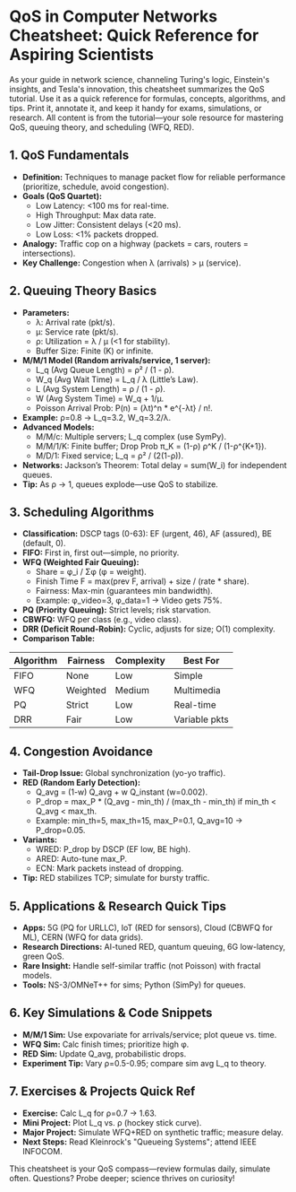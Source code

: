 # QoS in Computer Networks Cheatsheet: Quick Reference for Aspiring Scientists

As your guide in network science, channeling Turing's logic, Einstein's insights, and Tesla's innovation, this cheatsheet summarizes the QoS tutorial. Use it as a quick reference for formulas, concepts, algorithms, and tips. Print it, annotate it, and keep it handy for exams, simulations, or research. All content is from the tutorial—your sole resource for mastering QoS, queuing theory, and scheduling (WFQ, RED).

## 1. QoS Fundamentals

- **Definition:** Techniques to manage packet flow for reliable performance (prioritize, schedule, avoid congestion).
- **Goals (QoS Quartet):**
  - Low Latency: <100 ms for real-time.
  - High Throughput: Max data rate.
  - Low Jitter: Consistent delays (<20 ms).
  - Low Loss: <1% packets dropped.
- **Analogy:** Traffic cop on a highway (packets = cars, routers = intersections).
- **Key Challenge:** Congestion when λ (arrivals) > μ (service).

## 2. Queuing Theory Basics

- **Parameters:**
  - λ: Arrival rate (pkt/s).
  - μ: Service rate (pkt/s).
  - ρ: Utilization = λ / μ (<1 for stability).
  - Buffer Size: Finite (K) or infinite.
- **M/M/1 Model (Random arrivals/service, 1 server):**
  - L_q (Avg Queue Length) = ρ² / (1 - ρ).
  - W_q (Avg Wait Time) = L_q / λ (Little’s Law).
  - L (Avg System Length) = ρ / (1 - ρ).
  - W (Avg System Time) = W_q + 1/μ.
  - Poisson Arrival Prob: P(n) = (λt)^n \* e^{-λt} / n!.
- **Example:** ρ=0.8 → L_q=3.2, W_q=3.2/λ.
- **Advanced Models:**
  - M/M/c: Multiple servers; L_q complex (use SymPy).
  - M/M/1/K: Finite buffer; Drop Prob π_K = (1-ρ) ρ^K / (1-ρ^{K+1}).
  - M/D/1: Fixed service; L_q = ρ² / (2(1-ρ)).
- **Networks:** Jackson’s Theorem: Total delay = sum(W_i) for independent queues.
- **Tip:** As ρ → 1, queues explode—use QoS to stabilize.

## 3. Scheduling Algorithms

- **Classification:** DSCP tags (0-63): EF (urgent, 46), AF (assured), BE (default, 0).
- **FIFO:** First in, first out—simple, no priority.
- **WFQ (Weighted Fair Queuing):**
  - Share = φ_i / Σφ (φ = weight).
  - Finish Time F = max(prev F, arrival) + size / (rate \* share).
  - Fairness: Max-min (guarantees min bandwidth).
  - Example: φ_video=3, φ_data=1 → Video gets 75%.
- **PQ (Priority Queuing):** Strict levels; risk starvation.
- **CBWFQ:** WFQ per class (e.g., video class).
- **DRR (Deficit Round-Robin):** Cyclic, adjusts for size; O(1) complexity.
- **Comparison Table:**

| Algorithm | Fairness | Complexity | Best For      |
| --------- | -------- | ---------- | ------------- |
| FIFO      | None     | Low        | Simple        |
| WFQ       | Weighted | Medium     | Multimedia    |
| PQ        | Strict   | Low        | Real-time     |
| DRR       | Fair     | Low        | Variable pkts |

## 4. Congestion Avoidance

- **Tail-Drop Issue:** Global synchronization (yo-yo traffic).
- **RED (Random Early Detection):**
  - Q_avg = (1-w) Q_avg + w Q_instant (w=0.002).
  - P_drop = max_P \* (Q_avg - min_th) / (max_th - min_th) if min_th < Q_avg < max_th.
  - Example: min_th=5, max_th=15, max_P=0.1, Q_avg=10 → P_drop=0.05.
- **Variants:**
  - WRED: P_drop by DSCP (EF low, BE high).
  - ARED: Auto-tune max_P.
  - ECN: Mark packets instead of dropping.
- **Tip:** RED stabilizes TCP; simulate for bursty traffic.

## 5. Applications & Research Quick Tips

- **Apps:** 5G (PQ for URLLC), IoT (RED for sensors), Cloud (CBWFQ for ML), CERN (WFQ for data grids).
- **Research Directions:** AI-tuned RED, quantum queuing, 6G low-latency, green QoS.
- **Rare Insight:** Handle self-similar traffic (not Poisson) with fractal models.
- **Tools:** NS-3/OMNeT++ for sims; Python (SimPy) for queues.

## 6. Key Simulations & Code Snippets

- **M/M/1 Sim:** Use expovariate for arrivals/service; plot queue vs. time.
- **WFQ Sim:** Calc finish times; prioritize high φ.
- **RED Sim:** Update Q_avg, probabilistic drops.
- **Experiment Tip:** Vary ρ=0.5-0.95; compare sim avg L_q to theory.

## 7. Exercises & Projects Quick Ref

- **Exercise:** Calc L_q for ρ=0.7 → 1.63.
- **Mini Project:** Plot L_q vs. ρ (hockey stick curve).
- **Major Project:** Simulate WFQ+RED on synthetic traffic; measure delay.
- **Next Steps:** Read Kleinrock's "Queueing Systems"; attend IEEE INFOCOM.

This cheatsheet is your QoS compass—review formulas daily, simulate often. Questions? Probe deeper; science thrives on curiosity!
